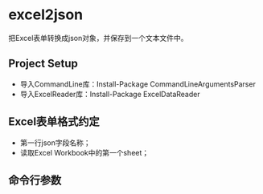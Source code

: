excel2json
==========

把Excel表单转换成json对象，并保存到一个文本文件中。

Project Setup
-------------
  - 导入CommandLine库：Install-Package CommandLineArgumentsParser
  - 导入ExcelReader库：Install-Package ExcelDataReader

Excel表单格式约定
-----------------
  - 第一行json字段名称；
  - 读取Excel Workbook中的第一个sheet；

命令行参数
---------
